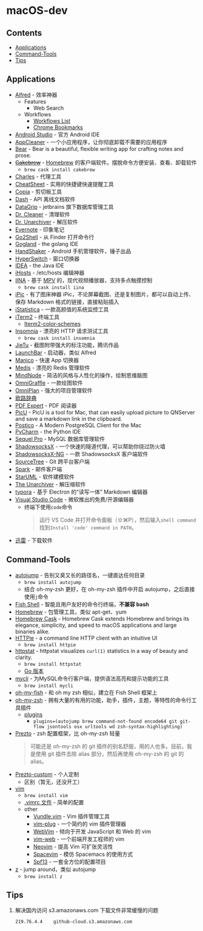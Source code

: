 # macOS-dev

## Contents

- [Applications](#Applications)
- [Command-Tools](#Command-Tools)
- [Tips](#Tips)

## Applications

- [Alfred](https://www.alfredapp.com/) - 效率神器
  - Features
    - Web Search
  - Workflows
    - [Workflows List](http://www.alfredworkflow.com/ "第三方工作流下载网站 @hzlzh")
    - [Chrome Bookmarks](http://www.packal.org/workflow/chrome-bookmarks-0)
- [Android Studio](https://developer.android.google.cn/studio/index.html) - 官方 Android IDE
- [AppCleaner](http://freemacsoft.net/appcleaner/) - 一个小应用程序，让你彻底卸载不需要的应用程序
- [Bear](http://www.bear-writer.com/) - Bear is a beautiful, flexible writing app for crafting notes and prose.
- ~~[Cakebrew](https://www.cakebrew.com/)~~ - [Homebrew](https://brew.sh/) 的客户端软件。摆脱命令方便安装、查看、卸载软件
  - `brew cask install cakebrew`
- [Charles](https://www.charlesproxy.com/) - 代理工具
- [CheatSheet](https://www.mediaatelier.com/CheatSheet/) - 实用的快捷键快速提醒工具
- [Copia](http://www.dollaropath.com/copia/) - 剪切板工具
- [Dash](https://kapeli.com/dash) - API 离线文档软件
- [DataGrip](https://www.jetbrains.com/datagrip/) - jetbrains 旗下数据库管理工具
- [Dr. Cleaner](https://itunes.apple.com/us/app/dr.-cleaner-clean-disk-memory/id921458519?mt=12) - 清理软件
- [Dr. Unarchiver](https://itunes.apple.com/us/app/dr-unarchiver-rar-and-zip-archive-browser/id1127253508?mt=12) - 解压软件
- [Evernote](https://www.yinxiang.com/) - 印象笔记
- [Go2Shell](http://zipzapmac.com/Go2Shell) - 从 Finder 打开命令行
- [Gogland](https://www.jetbrains.com/go/) - the golang IDE
- [HandShaker](http://www.smartisan.com/apps/handshaker) - Android 手机管理软件，锤子出品
- [HyperSwitch](https://bahoom.com/hyperswitch) - 窗口切换器
- [IDEA](https://www.jetbrains.com/idea/) - the Java IDE
- [iHosts](https://toolinbox.net/iHosts/) - /etc/hosts 编辑神器
- [IINA](https://lhc70000.github.io/iina/zh-cn/) - 基于 [MPV](https://github.com/mpv-player/mpv) 的，现代视频播放器，支持多点触摸控制
  - `brew cask install iina`
- [iPic](https://toolinbox.net/iPic/) - 有了图床神器 iPic，不论屏幕截图、还是复制图片，都可以自动上传、保存 Markdown 格式的链接，直接粘贴插入
- [iStatistica](http://www.imagetasks.com/system-battery-network-monitor-widget/) - 一款高颜值的系统监控工具
- [iTerm2](https://www.iterm2.com/) - 终端工具
  - [Iterm2-color-schemes](http://iterm2colorschemes.com/)
- [Insomnia](https://insomnia.rest/) - 漂亮的 HTTP 请求测试工具
  - `brew cask install insomnia`
- [JieTu](http://jietu.qq.com/) - 截图附带强大的标注功能，腾讯作品
- [LaunchBar](https://www.obdev.at/products/launchbar/index.html) - 启动器，类似 Alfred
- [Manico](https://manico.im/) - 快速 App 切换器
- [Medis](http://getmedis.com/) - 漂亮的 Redis 管理软件
- [MindNode](http://mindnode.com/) - 简洁的风格与人性化的操作，绘制思维脑图
- [OmniGraffle](https://www.omnigroup.com/omnigraffle/) - 一款绘图软件
- [OmniPlan](https://www.omnigroup.com/omniplan/) - 强大的项目管理软件
- [欧路辞典](https://dict.eudic.net/)
- [PDF Expert](https://pdfexpert.com/) - PDF 阅读器
- [PicU](https://github.com/chenxtdo/UPImageMacApp) - PicU is a tool for Mac, that can easily upload picture to QNServer and save a markdown link in the clipboard.
- [Postico](https://eggerapps.at/postico/) - A Modern PostgreSQL Client for the Mac
- [PyCharm](https://www.jetbrains.com/pycharm/) - the Python IDE
- [Sequel Pro](http://www.sequelpro.com/) - MySQL 数据库管理软件
- [ShadowsocksX](http://shadowsocks.org/) - 一个快速的隧道代理，可以帮助你绕过防火墙
- [ShadowsocksX-NG](https://github.com/shadowsocks/ShadowsocksX-NG) - 一款 ShadowsocksX 客户端软件
- [SourceTree](https://www.sourcetreeapp.com/) - Git 跨平台客户端
- [Spark](https://sparkmailapp.com/) - 邮件客户端
- [StarUML](http://staruml.io/) - 软件建模软件
- [The Unarchiver](http://unarchiver.c3.cx/unarchiver) - 解压缩软件
- [typora](https://typora.io/) - 基于 Electron 的“读写一体” Markdown 编辑器
- [Visual Studio Code](https://code.visualstudio.com/) - 微软推出的免费/开源编辑器
  - 终端下使用`code`命令
    > 运行 VS Code 并打开命令面板（⇧⌘P），然后输入`shell command`找到`Install 'code' command in PATH`。
- [迅雷](http://www.xunlei.com/) - 下载软件

## Command-Tools

- [autojump](https://github.com/wting/autojump) - 告别又臭又长的路径名，一键直达任何目录
  - `brew install autojump`
  - 结合 oh-my-zsh 更好，在 oh-my-zsh 插件中开启 autojump，之后直接使用`j`命令
- [Fish Shell](https://fishshell.com/) - 智能且用户友好的命令行终端，**不兼容 bash**
- [Homebrew](https://brew.sh/) - 包管理工具，类似 apt-get、yum
- [Homebrew Cask](https://caskroom.github.io/) - Homebrew Cask extends Homebrew and brings its elegance, simplicity, and speed to macOS applications and large binaries alike.
- [HTTPie](https://httpie.org/) - a command line HTTP client with an intuitive UI
  - `brew install httpie`
- [httpstat](https://github.com/reorx/httpstat) - httpstat visualizes `curl(1)` statistics in a way of beauty and clarity.
  - `brew install httpstat`
  - [Go 版本](https://github.com/davecheney/httpstat)
- [mycli](http://mycli.net/) - 为MySQL命令行客户端，提供语法高亮和提示功能的工具
  - `brew install mycli`
- [oh-my-fish](https://github.com/oh-my-fish/oh-my-fish) - 和 oh my zsh 相似，建立在 Fish Shell 框架上
- [oh-my-zsh](http://ohmyz.sh/) - 拥有大量的有用的功能，助手，插件，主题，等特性的命令行工具插件
  - [plugins](https://github.com/robbyrussell/oh-my-zsh/wiki/Plugins)
    - `plugins=(autojump brew command-not-found encode64 git git-flow jsontools osx urltools wd zsh-syntax-highlighting)`
- [Prezto](https://github.com/sorin-ionescu/prezto) - zsh 配置框架，比 oh-my-zsh 轻量
  > 可能还是 oh-my-zsh 的 git 插件的别名舒服，用的人也多。目前，我是使用 git 插件去除 alias 部分，然后再使用 oh-my-zsh 的 git 的 alias。
- [Prezto-custom](https://github.com/hnye007/prezto) - 个人定制
  - 区别（暂无，还没开工）
- [vim](http://www.vim.org/)
  - `brew install vim`
  - [.vimrc 文件](./config/.vimrc) - 简单的配置
  - other
    - [Vundle.vim](https://github.com/VundleVim/Vundle.vim) - Vim 插件管理工具
    - [vim-plug](https://github.com/junegunn/vim-plug) - 一个简约的 vim 插件管理器
    - [WebVim](https://github.com/krampstudio/webvim) - 倾向于开发 JavaScript 和 Web 的 vim
    - [vim-web](https://github.com/jaywcjlove/vim-web) - 一个前端开发工程师的 vim
    - [Neovim](https://neovim.io/) - 提高 Vim 可扩张灵活性
    - [Spacevim](https://github.com/ctjhoa/spacevim) - 模仿 Spacemacs 的使用方式
    - [Spf13](http://vim.spf13.com/) - 一套全方位的配置项目
- [z](https://github.com/rupa/z) - jump around，类似 autojump
  - `brew install z`

## Tips

1. 解决国内访问 s3.amazonaws.com 下载文件非常缓慢的问题
   ~~~shell
   219.76.4.4    github-cloud.s3.amazonaws.com
   ~~~
